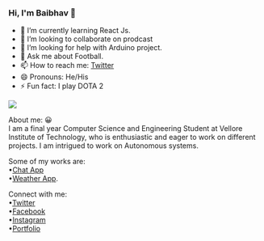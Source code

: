 ### Hi, I'm Baibhav 👋

<!--
**grootste/grootste** is a ✨ _special_ ✨ repository because its `README.md` (this file) appears on your GitHub profile.

Here are some ideas to get you started: -->


<!--- 🔭 I’m currently working for [Comitium](http://comitium.live/).-->
- 🌱 I’m currently learning React Js.
- 👯 I’m looking to collaborate on prodcast
- 🤔 I’m looking for help with Arduino project.
- 💬 Ask me about Football.
- 📫 How to reach me: [Twitter](https://twitter.com/therealbaibhav)
- 😄 Pronouns: He/His
- ⚡ Fun fact: I play DOTA 2

<img src="https://github-readme-stats.vercel.app/api?username=grootste&&show_icons=true&title_color=ffffff&icon_color=bb2acf&text_color=daf7dc&bg_color=151515">

About me: 😀 <br>
I am a final year Computer Science and Engineering Student at Vellore Institute of Technology, who is enthusiastic and eager to work on different projects. I am intrigued to work on Autonomous systems.

Some of my works are: <br>
•[Chat App](https://baibhav-chat-app.herokuapp.com)<br>
•[Weather App](https://baibhav-weather-application.herokuapp.com).<br>


Connect with me:<br>
•[Twitter](https://twitter.com/therealbaibhav)<br>
•[Facebook](https://www.facebook.com/baibhavgrootste)<br>
•[Instagram](https://www.instagram.com/baibhav.singh)<br>
•[Portfolio](https://grootste.github.io/baibhavsingh/)


